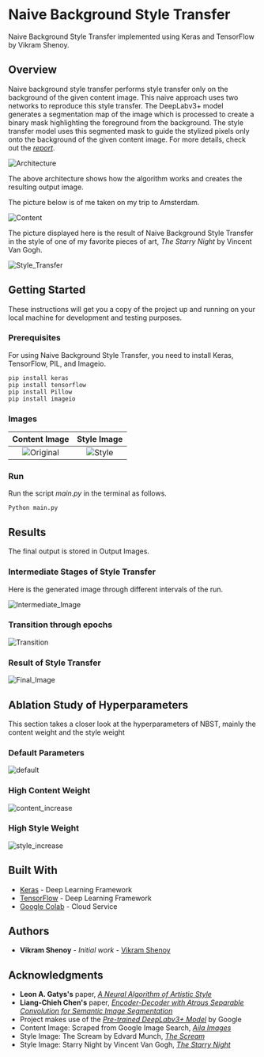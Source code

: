 # Naive Background Style Transfer

Naive Background Style Transfer implemented using Keras and TensorFlow by Vikram Shenoy.

## Overview

Naive background style transfer performs style transfer only on the background of the given content image. This naive approach uses two networks to reproduce this style transfer. The DeepLabv3+ model generates a segmentation map of the image which is processed to create a binary mask highlighting the foreground from the background. The style transfer model uses this segmented mask to guide the stylized pixels only onto the background of the given content image. For more details, check out the [*report*](https://github.com/VikramShenoy97/Naive-Background-Style-Transfer/blob/master/Report/Naive_Background_Style_Transfer_Final.pdf).

![Architecture](https://github.com/VikramShenoy97/Naive-Background-Style-Transfer/blob/master/Media/Architecture.png)

The above architecture shows how the algorithm works and creates the resulting output image.

The picture below is of me taken on my trip to Amsterdam.

![Content](https://github.com/VikramShenoy97/Naive-Background-Style-Transfer/blob/master/Media/shen.jpg)


The picture displayed here is the result of Naive Background Style Transfer in the style of one of my favorite pieces of art, *The Starry Night* by Vincent Van Gogh.


![Style_Transfer](https://github.com/VikramShenoy97/Naive-Background-Style-Transfer/blob/master/Media/Style_Transfer.jpg)


## Getting Started

These instructions will get you a copy of the project up and running on your local machine for development and testing purposes.

### Prerequisites

For using Naive Background Style Transfer, you need to install Keras, TensorFlow, PIL, and Imageio.

```
pip install keras
pip install tensorflow
pip install Pillow
pip install imageio
```

### Images


**Content Image**       |  **Style Image**
:-------------------------:|:-------------------------:
![Original](https://github.com/VikramShenoy97/Naive-Background-Style-Transfer/blob/master/Input_Images/Content/portrait.jpg)  |  ![Style](https://github.com/VikramShenoy97/Naive-Background-Style-Transfer/blob/master/Input_Images/Style/scream.jpg)

### Run

Run the script *main.py* in the terminal as follows.

```
Python main.py
```

## Results
The final output is stored in Output Images.

### Intermediate Stages of Style Transfer

Here is the generated image through different intervals of the run.

![Intermediate_Image](https://github.com/VikramShenoy97/Naive-Background-Style-Transfer/blob/master/Output/Final_Image/Intermediate_Images.jpg)

### Transition through epochs

![Transition](https://github.com/VikramShenoy97/Naive-Background-Style-Transfer/blob/master/Output/Animation/nbst_animation.gif)

### Result of Style Transfer

![Final_Image](https://github.com/VikramShenoy97/Naive-Background-Style-Transfer/blob/master/Output/Final_Image/Style_Transfer.jpg)


## Ablation Study of Hyperparameters
This section takes a closer look at the hyperparameters of NBST, mainly the content weight and the style weight

### Default Parameters
![default](https://github.com/VikramShenoy97/Naive-Background-Style-Transfer/blob/master/Media/Style_Transfer.jpg)


### High Content Weight
![content_increase](https://github.com/VikramShenoy97/Naive-Background-Style-Transfer/blob/master/Media/cw1e10.jpg)


### High Style Weight
![style_increase](https://github.com/VikramShenoy97/Naive-Background-Style-Transfer/blob/master/Media/sw1e15.jpg)


## Built With

* [Keras](https://keras.io) - Deep Learning Framework
* [TensorFlow](https://www.tensorflow.org) - Deep Learning Framework
* [Google Colab](https://colab.research.google.com/notebooks/welcome.ipynb) - Cloud Service

## Authors

* **Vikram Shenoy** - *Initial work* - [Vikram Shenoy](https://github.com/VikramShenoy97)

## Acknowledgments

* **Leon A. Gatys's** paper, [*A Neural Algorithm of Artistic Style*](https://arxiv.org/abs/1508.06576)
* **Liang-Chieh Chen's** paper, [*Encoder-Decoder with Atrous Separable Convolution for Semantic Image Segmentation*](https://arxiv.org/pdf/1802.02611.pdf)
* Project makes use of the [*Pre-trained DeepLabv3+ Model*](https://colab.research.google.com/github/tensorflow/models/blob/master/research/deeplab/deeplab_demo.ipynb#scrollTo=aUbVoHScTJYe) by Google
* Content Image: Scraped from Google Image Search, [*Aila Images*](https://www.shutterstock.com/video/search?contributor=Aila+Images)
* Style Image: The Scream by Edvard Munch, [*The Scream*](https://en.wikipedia.org/wiki/The_Scream)
* Style Image: Starry Night by Vincent Van Gogh, [*The Starry Night*](https://en.wikipedia.org/wiki/The_Starry_Night)
